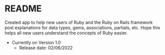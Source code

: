 # README

Created app to help new users of Ruby and the Ruby on Rails framework post explanations for data types, gems, associations, partials, etc. Hope this helps all new users understand the concepts of Ruby easier.

- Currently on Version 1.0
  - Release date: 02/06/2022
